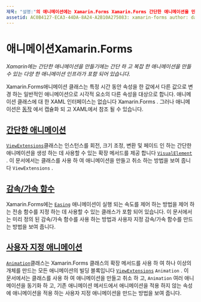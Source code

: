 ```yaml
---
제목: "설명:"의 애니메이션에는 Xamarin.Forms Xamarin.Forms 간단한 애니메이션을 만들기에는 간단 하 고 복잡 한 애니메이션을 만들 수 있을 정도로 충분 한 자체 애니메이션 인프라가 포함 되어 있습니다. "
assetid: AC0B4127-ECA3-44DA-8A24-A2B10A275083: xamarin-forms author: davidbritch: dabritch:: 07/14/2016-loc: [ Xamarin.Forms ,]입니다. Xamarin.Essentials
---
```


# <a name="animation-in-xamarinforms"></a>애니메이션Xamarin.Forms

_Xamarin에는 간단한 애니메이션을 만들기에는 간단 하 고 복잡 한 애니메이션을 만들 수 있는 다양 한 애니메이션 인프라가 포함 되어 있습니다._

Xamarin.Forms애니메이션 클래스는 특정 시간 동안 속성을 한 값에서 다른 값으로 변경 하는 일반적인 애니메이션으로 시각적 요소의 다른 속성을 대상으로 합니다. 애니메이션 클래스에 대 한 XAML 인터페이스는 없습니다 Xamarin.Forms . 그러나 애니메이션은 [동작](~/xamarin-forms/app-fundamentals/behaviors/index.md) 에서 캡슐화 되 고 XAML에서 참조 될 수 있습니다.

## <a name="simple-animations"></a>[간단한 애니메이션](simple.md)

[`ViewExtensions`](xref:Xamarin.Forms.ViewExtensions)클래스는 인스턴스를 회전, 크기 조정, 변환 및 페이드 인 하는 간단한 애니메이션을 생성 하는 데 사용할 수 있는 확장 메서드를 제공 합니다 [`VisualElement`](xref:Xamarin.Forms.VisualElement) . 이 문서에서는 클래스를 사용 하 여 애니메이션을 만들고 취소 하는 방법을 보여 줍니다 `ViewExtensions` .

## <a name="easing-functions"></a>[감속/가속 함수](easing.md)

Xamarin.Forms에는 [`Easing`](xref:Xamarin.Forms.Easing) 애니메이션이 실행 되는 속도를 제어 하는 방법을 제어 하는 전송 함수를 지정 하는 데 사용할 수 있는 클래스가 포함 되어 있습니다. 이 문서에서는 미리 정의 된 감속/가속 함수를 사용 하는 방법과 사용자 지정 감속/가속 함수를 만드는 방법을 보여 줍니다.

## <a name="custom-animations"></a>[사용자 지정 애니메이션](custom.md)

[`Animation`](xref:Xamarin.Forms.Animation)클래스는 Xamarin.Forms 클래스의 확장 메서드를 사용 하 여 하나 이상의 개체를 만드는 모든 애니메이션의 빌딩 블록입니다 [`ViewExtensions`](xref:Xamarin.Forms.ViewExtensions) `Animation` . 이 문서에서는 클래스를 사용 하 여 애니메이션을 만들고 취소 하 고, `Animation` 여러 애니메이션을 동기화 하 고, 기존 애니메이션 메서드에서 애니메이션을 적용 하지 않는 속성에 애니메이션을 적용 하는 사용자 지정 애니메이션을 만드는 방법을 보여 줍니다.
